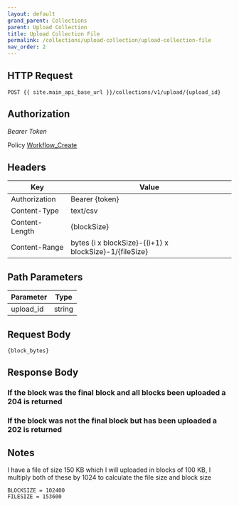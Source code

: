```yaml
---
layout: default
grand_parent: Collections
parent: Upload Collection
title: Upload Collection File
permalink: /collections/upload-collection/upload-collection-file
nav_order: 2
---
```



## HTTP Request

```
POST {{ site.main_api_base_url }}/collections/v1/upload/{upload_id}
```

## Authorization

*Bearer Token*

Policy
[Workflow_Create]({{site.url}}{{site.baseurl}}/authentication/policies#workflow_create)

## Headers

| Key     | Value        |
| ----------- | ----------- |
| Authorization | Bearer {token}      |
| Content-Type | text/csv      |
| Content-Length | {blockSize}      |
| Content-Range | bytes {i x blockSize}-{(i+1) x blockSize}-1/{fileSize} |

## Path Parameters


| Parameter   | Type        |
| ----------- | ----------- |
| upload_id | string      |



## Request Body
```
{block_bytes}
```


## Response Body
### If the block was the final block and all blocks been uploaded a 204 is returned
### If the block was not the final block but has been uploaded a 202 is returned


## Notes
I have a file of size 150 KB which I will uploaded in blocks of 100 KB, I multiply both of these by 1024 to calculate the file size and block size 

```
BLOCKSIZE = 102400
FILESIZE = 153600
```

